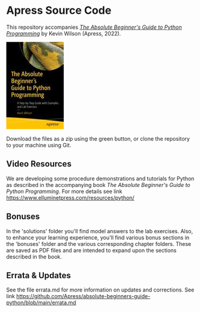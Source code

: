 # Apress Source Code

This repository accompanies [*The Absolute Beginner's Guide to Python Programming*](https://link.springer.com/book/10.1007/978-1-4842-8716-3) by Kevin Wilson (Apress, 2022).

[comment]: #cover
![Cover image](978-1-4842-8715-6.jpg)

Download the files as a zip using the green button, or clone the repository to your machine using Git.

## Video Resources
We are developing some procedure demonstrations and tutorials for Python as described in the accompanying book *The Absolute Beginner's Guide to Python Programming*. For more details see link https://www.elluminetpress.com/resources/python/

## Bonuses

In the 'solutions' folder you'll find model answers to the lab exercises. Also, to enhance your learning experience, you'll find various bonus sections in the 'bonuses' folder and the various corresponding chapter folders. These are saved as PDF files and are intended to expand upon the sections described in the book.

## Errata & Updates

See the file errata.md for more information on updates and corrections. See link https://github.com/Apress/absolute-beginners-guide-python/blob/main/errata.md
